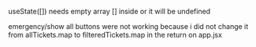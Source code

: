useState([]) needs empty array [] inside or it will be undefined

emergency/show all buttons were not working because i did not change it from allTickets.map to filteredTickets.map in the return on app.jsx